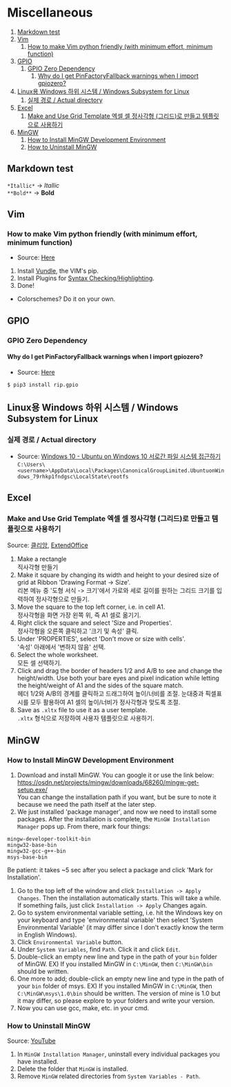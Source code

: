 # Miscellaneous
1. [Markdown test](#markdown-test)
1. [Vim](#vim)
	1. [How to make Vim python friendly (with minimum effort, minimum function)](#how-to-make-vim-python-friendly-with-minimum-effort-minimum-function)
1. [GPIO](#gpio)
	1. [GPIO Zero Dependency](#gpio-zero-dependency)
		1. [Why do I get PinFactoryFallback warnings when I import gpiozero?](#why-do-i-get-pinfactoryfallback-warnings-when-i-import-gpiozero)
1. [Linux용 Windows 하위 시스템 / Windows Subsystem for Linux](#linux용-windows-하위-시스템--windows-subsystem-for-linux)
	1. [실제 경로 / Actual directory](#실제-경로--actual-directory)
1. [Excel](#excel)
	1. [Make and Use Grid Template 엑셀 셀 정사각형 (그리드)로 만들고 템플릿으로 사용하기](#make-and-use-grid-template-엑셀-셀-정사각형-그리드로-만들고-템플릿으로-사용하기)
1. [MinGW](#mingw)
	1. [How to Install MinGW Development Environment](#how-to-install-mingw-development-environment)
	1. [How to Uninstall MinGW](#how-to-uninstall-mingw)
## Markdown test
`*Itallic*` -> *Itallic*  
`**Bold**` -> **Bold**
## Vim
### How to make Vim python friendly (with minimum effort, minimum function)
- Source: [Here](https://realpython.com/vim-and-python-a-match-made-in-heaven/)
1. Install [Vundle](https://realpython.com/vim-and-python-a-match-made-in-heaven/#vundle), the VIM's pip.
1. Install Plugins for [Syntax Checking/Highlighting](https://realpython.com/vim-and-python-a-match-made-in-heaven/#syntax-checkinghighlighting).
1. Done!
- Colorschemes? Do it on your own.
## GPIO
### GPIO Zero Dependency
#### Why do I get PinFactoryFallback warnings when I import gpiozero?
- Source: [Here](https://gpiozero.readthedocs.io/en/stable/faq.html#why-do-i-get-pinfactoryfallback-warnings-when-i-import-gpiozero)  

` $ pip3 install rip.gpio `
## Linux용 Windows 하위 시스템 / Windows Subsystem for Linux
### 실제 경로 / Actual directory
- Source: [Windows 10 - Ubuntu on Windows 10 서로간 파일 시스템 접근하기](https://snowdeer.github.io/windows/2018/01/07/windows10-ubuntu-file-directory/)  
`C:\Users\<username>\AppData\Local\Packages\CanonicalGroupLimited.UbuntuonWindows_79rhkp1fndgsc\LocalState\rootfs`
## Excel
### Make and Use Grid Template 엑셀 셀 정사각형 (그리드)로 만들고 템플릿으로 사용하기
Source: [클리앙](https://www.clien.net/service/board/lecture/8390021), [ExtendOffice](https://www.extendoffice.com/documents/excel/2419-excel-grid)
1. Make a rectangle  
직사각형 만들기
1. Make it square by changing its width and height to your desired size of grid at Ribbon 'Drawing Format -> Size'.  
리본 메뉴 중 '도형 서식 -> 크기'에서 가로와 세로 길이를 원하는 그리드 크기를 입력하여 정사각형으로 만들기.
1. Move the square to the top left corner, i.e. in cell A1.  
정사각형을 화면 가장 왼쪽 위, 즉 A1 셀로 옮기기.
1. Right click the square and select 'Size and Properties'.  
정사각형을 오른쪽 클릭하고 '크기 및 속성' 클릭.
1. Under 'PROPERTIES', select 'Don't move or size with cells'.  
'속성' 아래에서 '변하지 않음' 선택.
1. Select the whole worksheet.  
모든 셀 선택하기.
1. Click and drag the border of headers 1/2 and A/B to see and change the height/width. Use both your bare eyes and pixel indication while letting the height/weight of A1 and the sides of the square match.  
헤더 1/2와 A/B의 경계를 클릭하고 드래그하여 높이/너비를 조절. 눈대중과 픽셀표시를 모두 활용하여 A1 셀의 높이/너비가 정사각형과 맞도록 조절.
1. Save as `.xltx` file to use it as a user template.  
`.xltx` 형식으로 저장하여 사용자 템플릿으로 사용하기.
## MinGW
### How to Install MinGW Development Environment
1. Download and install MinGW. You can google it or use the link below:  
https://osdn.net/projects/mingw/downloads/68260/mingw-get-setup.exe/  
You can change the installation path if you want, but be sure to note it because we need the path itself at the later step.
1. We just installed 'package manager', and now we need to install some packages. After the installation is complete, the `MinGW Installation Manager` pops up. From there, mark four things:  
```
mingw-developer-toolkit-bin
mingw32-base-bin
mingw32-gcc-g++-bin
msys-base-bin
```
Be patient: it takes ~5 sec after you select a package and click 'Mark for Installation'.
1. Go to the top left of the window and click `Installation -> Apply Changes`. Then the installation automatically starts. This will take a while. If something fails, just click `Installation -> Apply` Changes again.
1. Go to system environmental variable setting, i.e. hit the Windows key on your keyboard and type 'environmental variable' then select 'System Environmental Variable' (it may differ since I don't exactly know the term in English Windows).
1. Click `Environmental Variable` button.
1. Under `System Variables`, find `Path`. Click it and click `Edit`.
1. Double-click an empty new line and type in the path of your `bin` folder of MinGW. EX) If you installed MinGW in `C:\MinGW`, then `C:\MinGW\bin` should be written.
1. One more to add; double-click an empty new line and type in the path of your `bin` folder of msys. EX) If you installed MinGW in `C:\MinGW`, then `C:\MinGW\msys\1.0\bin` should be written. The version of mine is 1.0 but it may differ, so please explore to your folders and write your version.
1. Now you can use gcc, make, etc. in your cmd.
### How to Uninstall MinGW
Source: [YouTube](https://www.youtube.com/watch?v=WWSK8wYvs2w)
1. In `MinGW Installation Manager`, uninstall every individual packages you have installed.
1. Delete the folder that `MinGW` is installed.
1. Remove `MinGW` related directories from `System Variables - Path`.
